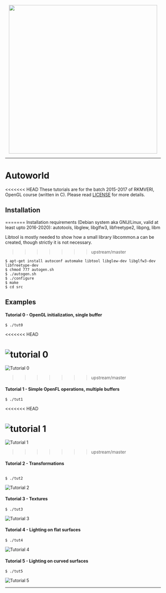 <p align="center">
    <img src="img/autoworld_logo.png" width="480"\>
</p>

***

# Autoworld

<<<<<<< HEAD
These tutorials are for the batch 2015-2017 of RKMVERI, OpenGL course (written in C). Please read [LICENSE](LICENSE) for more details.


## Installation
=======
Installation requirements (Debian system aka GNU/Linux, valid at least upto 2016-2020): 
autotools, libglew, libglfw3, libfreetype2, libpng, libm

Libtool is mostly needed to show how a small library libcommon.a can be created, though strictly 
it is not necessary.
>>>>>>> upstream/master

```
$ apt-get install autoconf automake libtool libglew-dev libglfw3-dev libfreetype-dev
$ chmod 777 autogen.sh
$ ./autogen.sh
$ ./configure
$ make
$ cd src
```


## Examples

#### Tutorial 0 - OpenGL initialization, single buffer

```
$ ./tut0
```
<<<<<<< HEAD

![tutorial 0](img/tut0.png)
=======
![Tutorial 0](img/tut0.png)
>>>>>>> upstream/master



#### Tutorial 1 - Simple OpenFL operations, multiple buffers

```
$ ./tut1
```
<<<<<<< HEAD

![tutorial 1](img/tut1.png)
=======
![Tutorial 1](img/tut1.png)
>>>>>>> upstream/master


#### Tutorial 2 - Transformations

```

$ ./tut2
```
![Tutorial 2](img/tut2.png)


#### Tutorial 3 - Textures

```
$ ./tut3
```
![Tutorial 3](img/tut3.png)


#### Tutorial 4 - Lighting on flat surfaces

```
$ ./tut4
```
![Tutorial 4](img/tut4.png)

#### Tutorial 5 - Lighting on curved surfaces

```
$ ./tut5
```
![Tutorial 5](img/tut5.png)

***
